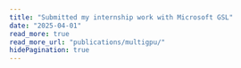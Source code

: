 ```yaml
---
title: "Submitted my internship work with Microsoft GSL"
date: "2025-04-01"
read_more: true
read_more_url: "publications/multigpu/"
hidePagination: true
---
```


